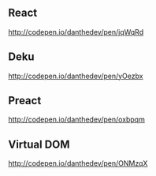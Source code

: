## React
http://codepen.io/danthedev/pen/jqWqRd

## Deku
http://codepen.io/danthedev/pen/yOezbx

## Preact
http://codepen.io/danthedev/pen/oxbpqm

## Virtual DOM
http://codepen.io/danthedev/pen/ONMzqX
